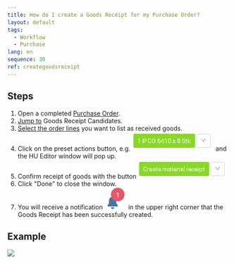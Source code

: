 ```yaml
---
title: How do I create a Goods Receipt for my Purchase Order?
layout: default
tags:
  - Workflow
  - Purchase
lang: en
sequence: 30
ref: creategoodsreceipt
---
```


## Steps

1. Open a completed [Purchase Order](CreatePurchaseOrder).
1. [Jump to](JumptoviaSidebar) Goods Receipt Candidates.
1. [Select the order lines](RecordSelection) you want to list as received goods.
1. Click on the preset actions button, e.g. ![](assets/CreateGoodsReceipt-99aab.png) and the HU Editor window will pop up.
1. Confirm receipt of goods with the button ![](assets/CreateGoodsReceipt-3191c.png)
1. Click "Done" to close the window.
1. You will receive a notification ![](assets/NotificationBell_WebUI.png) in the upper right corner that the Goods Receipt has been successfully created.

## Example

![](assets/CreateGoodsReceipt_walkthrough.gif)
